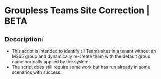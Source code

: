# Groupless Teams Site Correction | BETA

## Description:
- This script is intended to identify all Teams sites in a tenant without an M365 group and dynamically re-create them with the default group name normally applied by the system.
- The script does still require some work but has run already in some scenarios with success.
